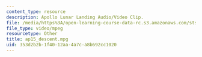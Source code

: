 ```yaml
---
content_type: resource
description: Apollo Lunar Landing Audio/Video Clip.
file: /media/https%3A/open-learning-course-data-rc.s3.amazonaws.com/sts-471j-engineering-apollo-the-moon-project-as-a-complex-system-spring-2007/353d2b2b1f4012aa4a7ca8b692cc1020_ap15_descent.mpg
file_type: video/mpeg
resourcetype: Other
title: ap15_descent.mpg
uid: 353d2b2b-1f40-12aa-4a7c-a8b692cc1020
---
```

